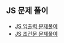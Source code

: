 ## JS 문제 풀이
- [JS 입출력 문제풀이](./JS%EC%9E%85%EC%B6%9C%EB%A0%A5%EB%AC%B8%EC%A0%9C%ED%92%80%EC%9D%B4.md)
- [JS 조건문 문제풀이](./JS%EC%A1%B0%EA%B1%B4%EB%AC%B8%EB%AC%B8%EC%A0%9C%ED%92%80%EC%9D%B4.md)